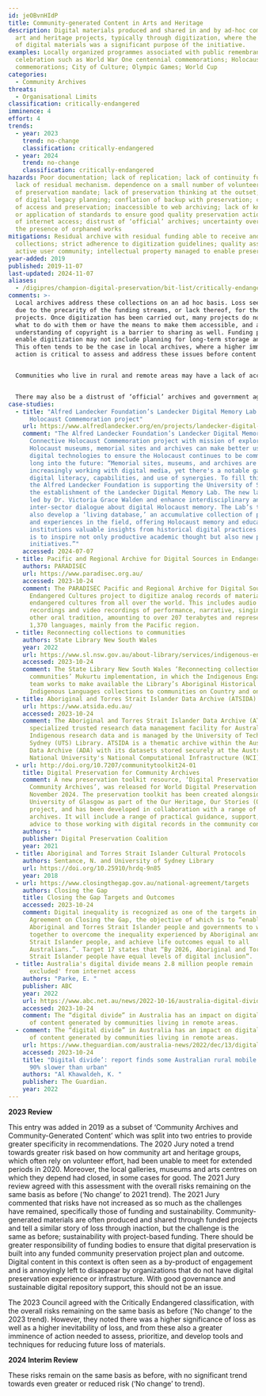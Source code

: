 ```yaml
---
id: jeOBvnHIdP
title: Community-generated Content in Arts and Heritage
description: Digital materials produced and shared in and by ad-hoc community
  art and heritage projects, typically through digitization, where the creation
  of digital materials was a significant purpose of the initiative.
examples: Locally organized programmes associated with public remembrance and
  celebration such as World War One centennial commemorations; Holocaust
  commemorations; City of Culture; Olympic Games; World Cup
categories:
  - Community Archives
threats:
  - Organisational Limits
classification: critically-endangered
imminence: 4
effort: 4
trends:
  - year: 2023
    trend: no-change
    classification: critically-endangered
  - year: 2024
    trend: no-change
    classification: critically-endangered
hazards: Poor documentation; lack of replication; lack of continuity funding;
  lack of residual mechanism. dependence on a small number of volunteers, lack
  of preservation mandate; lack of preservation thinking at the outset; failure
  of digital legacy planning; conflation of backup with preservation; conflation
  of access and preservation; inaccessible to web archiving; lack of knowledge
  or application of standards to ensure good quality preservation actions; lack
  of internet access; distrust of ‘official’ archives; uncertainty over IPR or
  the presence of orphaned works
mitigations: Residual archive with residual funding able to receive and support
  collections; strict adherence to digitization guidelines; quality assurance;
  active user community; intellectual property managed to enable preservation
year-added: 2019
published: 2019-11-07
last-updated: 2024-11-07
aliases:
  - /digipres/champion-digital-preservation/bit-list/critically-endangered/bitlist-community-generated-content
comments: >-
  Local archives address these collections on an ad hoc basis. Loss seems likely
  due to the precarity of the funding streams, or lack thereof, for these
  projects. Once digitization has been carried out, many projects do not know
  what to do with them or have the means to make them accessible, and a lack of
  understanding of copyright is a barrier to sharing as well. Funding paths that
  enable digitization may not include planning for long-term storage and access.
  This often tends to be the case in local archives, where a higher imminence of
  action is critical to assess and address these issues before content is lost.


  Communities who live in rural and remote areas may have a lack of access to services such as broadband connectivity, which is a well-reported issue and is often referred to as the “digital divide”. Inadequate internet connectivity would diminish the capacity for these communities to access digital preservation solutions, such as cloud storage for digital assets. This is especially prevalent with personal photos and videos on mobile phones as possession of a mobile phone does not necessarily mean the user has adequate internet connectivity to be able to upload videos to web-based platforms.


  There may also be a distrust of ‘official’ archives and government agencies due to the need for culturally appropriate handling of restricted/sensitive content. If the photographs, videos or audio depict culturally sensitive elements (e.g., sacred sites, ceremonies or secret Dreaming stories), the communities may want to uphold strict practices of restrictions (see also the ‘First Nations Secret/Sacred Cultural Material’ entry). There are instances where ‘official’ archives have changed their workflows and processes to accommodate the cultural wishes of particular First Nation communities, especially for secret/sacred content but these practices are not yet common-place. A detailed look into the preservation issues of secret/sacred content can be found in the New First Nations Secret/Sacred Cultural Material entry.
case-studies:
  - title: "Alfred Landecker Foundation’s Landecker Digital Memory Lab: Connective
      Holocaust Commemoration project"
    url: https://www.alfredlandecker.org/en/projects/landecker-digital-memory-lab#
    comment: "The Alfred Landecker Foundation’s Landecker Digital Memory Lab:
      Connective Holocaust Commemoration project with mission of exploring how
      Holocaust museums, memorial sites and archives can make better use of
      digital technologies to ensure the Holocaust continues to be commemorated
      long into the future: “Memorial sites, museums, and archives are
      increasingly working with digital media, yet there's a notable gap in
      digital literacy, capabilities, and use of synergies. To fill this gap,
      the Alfred Landecker Foundation is supporting the University of Sussex in
      the establishment of the Landecker Digital Memory Lab. The new lab will be
      led by Dr. Victoria Grace Walden and enhance interdisciplinary and
      inter-sector dialogue about digital Holocaust memory. The Lab’s team will
      also develop a ‘living database,’ an accumulative collection of projects
      and experiences in the field, offering Holocaust memory and education
      institutions valuable insights from historical digital practices. The aim
      is to inspire not only productive academic thought but also new practical
      initiatives.”"
    accessed: 2024-07-07
  - title: Pacific and Regional Archive for Digital Sources in Endangered Cultures
    authors: PARADISEC
    url: https://www.paradisec.org.au/
    accessed: 2023-10-24
    comment: The PARADISEC Pacific and Regional Archive for Digital Sources in
      Endangered Cultures project to digitize analog records of materials from
      endangered cultures from all over the world. This includes audio
      recordings and video recordings of performance, narrative, singing, and
      other oral tradition, amounting to over 207 terabytes and representing
      1,370 languages, mainly from the Pacific region.
  - title: Reconnecting collections to communities
    authors: State Library New South Wales
    year: 2022
    url: https://www.sl.nsw.gov.au/about-library/services/indigenous-engagement/reconnecting-collections-communities
    accessed: 2023-10-24
    comment: The State Library New South Wales ‘Reconnecting collections to
      communities’ Mukurtu implementation, in which the Indigenous Engagement
      team works to make available the Library’s Aboriginal Historical and
      Indigenous Languages collections to communities on Country and online.
  - title: Aboriginal and Torres Strait Islander Data Archive (ATSIDA)
    url: https://www.atsida.edu.au/
    accessed: 2023-10-24
    comment: The Aboriginal and Torres Strait Islander Data Archive (ATSIDA) is a
      specialized trusted research data management facility for Australian
      Indigenous research data and is managed by the University of Technology
      Sydney (UTS) Library. ATSIDA is a thematic archive within the Australia
      Data Archive (ADA) with its datasets stored securely at the Australian
      National University's National Computational Infrastructure (NCI).
  - url: http://doi.org/10.7207/communitytoolkit24-01
    title: Digital Preservation for Community Archives
    comment: A new preservation toolkit resource, ‘Digital Preservation for
      Community Archives’, was released for World Digital Preservation Day on 7
      November 2024. The preservation toolkit has been created alongside the
      University of Glasgow as part of the Our Heritage, Our Stories (OHOS)
      project, and has been developed in collaboration with a range of community
      archives. It will include a range of practical guidance, support, and
      advice to those working with digital records in the community context.
    authors: ""
    publisher: Digital Preservation Coalition
    year: 2021
  - title: Aboriginal and Torres Strait Islander Cultural Protocols
    authors: Sentance, N. and University of Sydney Library
    url: https://doi.org/10.25910/hrdq-9n85
    year: 2018
  - url: https://www.closingthegap.gov.au/national-agreement/targets
    authors: Closing the Gap
    title: Closing the Gap Targets and Outcomes
    accessed: 2023-10-24
    comment: Digital inequality is recognized as one of the targets in the National
      Agreement on Closing the Gap, the objective of which is to “enable
      Aboriginal and Torres Strait Islander people and governments to work
      together to overcome the inequality experienced by Aboriginal and Torres
      Strait Islander people, and achieve life outcomes equal to all
      Australians.”. Target 17 states that “By 2026, Aboriginal and Torres
      Strait Islander people have equal levels of digital inclusion”.
  - title: Australia's digital divide means 2.8 million people remain 'highly
      excluded' from internet access
    authors: "Parke, E. "
    publisher: ABC
    year: 2022
    url: https://www.abc.net.au/news/2022-10-16/australia-digital-divide-millions-cannot-access-internet/101498042
    accessed: 2023-10-24
    comment: The “digital divide” in Australia has an impact on digital preservation
      of content generated by communities living in remote areas.
  - comment: The “digital divide” in Australia has an impact on digital preservation
      of content generated by communities living in remote areas.
    url: https://www.theguardian.com/australia-news/2022/dec/13/digital-divide-report-finds-some-australian-rural-mobile-data-speeds-90-slower-than-urban
    accessed: 2023-10-24
    title: "Digital divide’: report finds some Australian rural mobile data speeds
      90% slower than urban"
    authors: "Al Khawaldeh, K. "
    publisher: The Guardian.
    year: 2022
---
```

**2023 Review**

This entry was added in 2019 as a subset of ‘Community Archives and Community-Generated Content’ which was split into two entries to provide greater specificity in recommendations. The 2020 Jury noted a trend towards greater risk based on how community art and heritage groups, which often rely on volunteer effort, had been unable to meet for extended periods in 2020. Moreover, the local galleries, museums and arts centres on which they depend had closed, in some cases for good. The 2021 Jury review agreed with this assessment with the overall risks remaining on the same basis as before (‘No change’ to 2021 trend). The 2021 Jury commented that risks have not increased as so much as the challenges have remained, specifically those of funding and sustainability. Community-generated materials are often produced and shared through funded projects and tell a similar story of loss through inaction, but the challenge is the same as before; sustainability with project-based funding. There should be greater responsibility of funding bodies to ensure that digital preservation is built into any funded community preservation project plan and outcome. Digital content in this context is often seen as a by-product of engagement and is annoyingly left to disappear by organizations that do not have digital preservation experience or infrastructure. With good governance and sustainable digital repository support, this should not be an issue.

The 2023 Council agreed with the Critically Endangered classification, with the overall risks remaining on the same basis as before (‘No change’ to the 2023 trend). However, they noted there was a higher significance of loss as well as a higher inevitability of loss, and from these also a greater imminence of action needed to assess, prioritize, and develop tools and techniques for reducing future loss of materials.

**2024 Interim Review**

These risks remain on the same basis as before, with no significant trend towards even greater or reduced risk (‘No change’ to trend).
